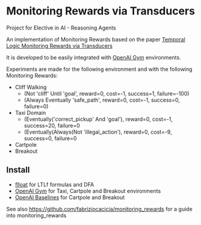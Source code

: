 # Monitoring Rewards via Transducers

Project for Elective in AI - Reasoning Agents

An implementation of Monitoring Rewards based on the paper
[Temporal Logic Monitoring Rewards via Transducers](http://www.diag.uniroma1.it/degiacom/papers/2020draft/kr2020dfipr.pdf)


It is developed to be easily integrated with [OpenAI Gym](https://gym.openai.com/) environments.


Experiments are made for the following environment and with the following Monitoring Rewards:
 - Cliff Walking 
    * (Not 'cliff' Until 'goal', reward=0, cost=-1, success=1, failure=-100)
    * (Always Eventually 'safe_path', reward=0, cost=-1, success=0, failure=0)
 - Taxi Domain
    * (Eventually('correct_pickup' And 'goal'), reward=0, cost=-1, success=20, failure=0
    * (Eventually(Always(Not 'illegal_action'), reward=0, cost=-9, success=0, failure=0
 - Cartpole 
 - Breakout 

## Install 
- [flloat](https://github.com/whitemech/flloat) for LTLf formulas and DFA
- [OpenAI Gym](https://gym.openai.com/) for Taxi, Cartpole and Breakout environments
- [OpenAI Baselines](https://github.com/openai/baselines) for Cartpole and Breakout


See also https://github.com/fabriziocacicia/monitoring_rewards for a guide into monitoring_rewards
